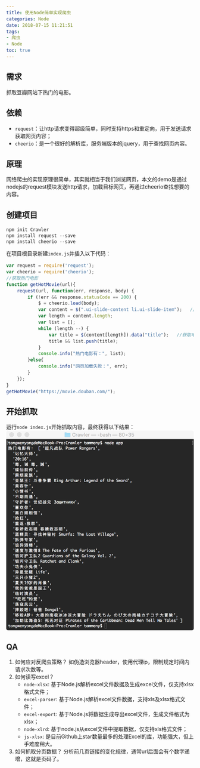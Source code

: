 ```yaml
---
title: 使用Node简单实现爬虫
categories: Node
date: 2018-07-15 11:21:51
tags: 
- 爬虫
- Node
toc: true
---
```

## 需求
抓取豆瓣网站下热门的电影。

## 依赖
- `request`：让http请求变得超级简单，同时支持https和重定向，用于发送请求获取网页内容；
- `cheerio`：是一个很好的解析库，服务端版本的jquery，用于查找网页内容。

## 原理
网络爬虫的实现原理很简单，其实就相当于我们浏览网页，本文的demo是通过nodejs的request模块发送http请求，加载目标网页，再通过cheerio查找想要的内容。

## 创建项目
```
npm init Crawler
npm install request --save
npm install cheerio --save
```
在项目根目录新建`index.js`并插入以下代码：
```javascript
var request = require('request');
var cheerio = require('cheerio');
//获取热门电影
function getHotMovie(url){
	request(url, function(err, response, body) {
        if (!err && response.statusCode == 200) {
            $ = cheerio.load(body);
            var content = $(".ui-slide-content li.ui-slide-item");   //获取电影列表DOM
            var length = content.length;
            var list = [];
            while (length --) {
            	var title = $(content[length]).data("title");   //获取电影名称
                title && list.push(title);
            }
            console.info("热门电影有：", list);
        }else{
            console.info("网页加载失败：", err);
        }
    });
}
getHotMovie("https://movie.douban.com/");
```

## 开始抓取
运行``node index.js``开始抓取内容，最终获得以下结果：
![爬取结果](使用Node简单实现爬虫/crawler.png)

## QA
1. 如何应对反爬虫策略？
如伪造浏览器header，使用代理ip，限制规定时间内请求次数等。
2. 如何读写excel？
    - `node-xlsx`: 基于Node.js解析excel文件数据及生成excel文件，仅支持xlsx格式文件；
    - `excel-parser`: 基于Node.js解析excel文件数据，支持xls及xlsx格式文件；
    - `excel-export`: 基于Node.js将数据生成导出excel文件，生成文件格式为xlsx；
    - `node-xlrd`: 基于node.js从excel文件中提取数据，仅支持xls格式文件；
    - `js-xlsx`: 是目前Github上star数量最多的处理Excel的库，功能强大，但上手难度稍大。
3. 如何抓取分页数据？
分析前几页链接的变化规律，通常url后面会有个数字递增，这就是页码了。